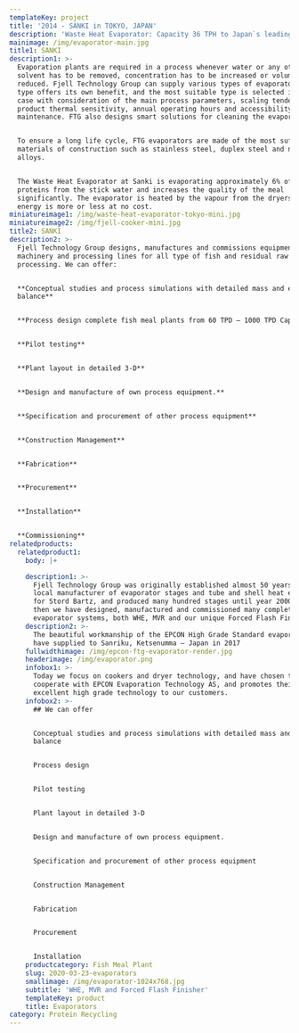 ```yaml
---
templateKey: project
title: '2014 - SANKI in TOKYO, JAPAN'
description: 'Waste Heat Evaporator: Capacity 36 TPH to Japan`s leading FishMeal Factory'
mainimage: /img/evaporator-main.jpg
title1: SANKI
description1: >-
  Evaporation plants are required in a process whenever water or any other
  solvent has to be removed, concentration has to be increased or volume
  reduced. Fjell Technology Group can supply various types of evaporators. Each
  type offers its own benefit, and the most suitable type is selected in each
  case with consideration of the main process parameters, scaling tendency,
  product thermal sensitivity, annual operating hours and accessibility for
  maintenance. FTG also designs smart solutions for cleaning the evaporator.


  To ensure a long life cycle, FTG evaporators are made of the most sufficient
  materials of construction such as stainless steel, duplex steel and nickel
  alloys.


  The Waste Heat Evaporator at Sanki is evaporating approximately 6% of soluble
  proteins from the stick water and increases the quality of the meal
  significantly. The evaporator is heated by the vapour from the dryers, so the
  energy is more or less at no cost.
miniatureimage1: /img/waste-heat-evaporator-tokyo-mini.jpg
miniatureimage2: /img/fjell-cooker-mini.jpg
title2: SANKI
description2: >-
  Fjell Technology Group designs, manufactures and commissions equipment,
  machinery and processing lines for all type of fish and residual raw material
  processing. We can offer:


  **Conceptual studies and process simulations with detailed mass and energy
  balance**


  **Process design complete fish meal plants from 60 TPD – 1000 TPD Capacity**


  **Pilot testing**


  **Plant layout in detailed 3-D**


  **Design and manufacture of own process equipment.**


  **Specification and procurement of other process equipment**


  **Construction Management**


  **Fabrication**


  **Procurement**


  **Installation**


  **Commissioning**
relatedproducts:
  relatedproduct1:
    body: |+

    description1: >-
      Fjell Technology Group was originally established almost 50 years ago as
      local manufacturer of evaporator stages and tube and shell heat exchangers
      for Stord Bartz, and produced many hundred stages until year 2000.  Since
      then we have designed, manufactured and commissioned many complete
      evaporator systems, both WHE, MVR and our unique Forced Flash Finisher.
    description2: >-
      The beautiful workmanship of the EPCON High Grade Standard evaporator we
      have supplied to Sanriku, Ketsenumma – Japan in 2017
    fullwidthimage: /img/epcon-ftg-evaporator-render.jpg
    headerimage: /img/evaporator.png
    infobox1: >-
      Today we focus on cookers and dryer technology, and have chosen to
      cooperate with EPCON Evaporation Technology AS, and promotes their
      excellent high grade technology to our customers.
    infobox2: >-
      ## We can offer


      Conceptual studies and process simulations with detailed mass and energy
      balance


      Process design


      Pilot testing


      Plant layout in detailed 3-D


      Design and manufacture of own process equipment.


      Specification and procurement of other process equipment


      Construction Management


      Fabrication


      Procurement


      Installation
    productcategory: Fish Meal Plant
    slug: 2020-03-23-evaporators
    smallimage: /img/evaporator-1024x768.jpg
    subtitle: 'WHE, MVR and Forced Flash Finisher'
    templateKey: product
    title: Evaporators
category: Protein Recycling
---
```


